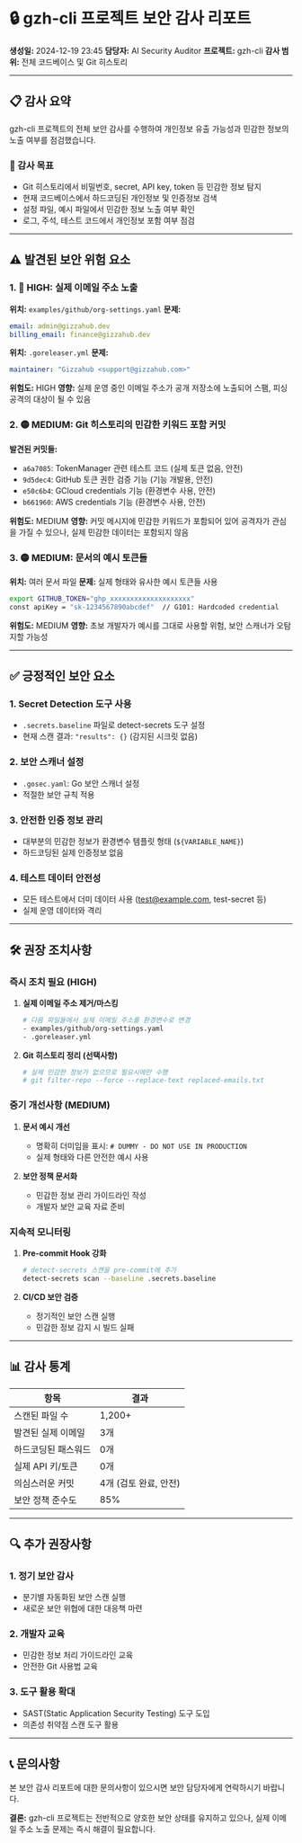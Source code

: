 # 🔒 gzh-cli 프로젝트 보안 감사 리포트

**생성일:** 2024-12-19 23:45
**담당자:** AI Security Auditor
**프로젝트:** gzh-cli
**감사 범위:** 전체 코드베이스 및 Git 히스토리

---

## 📋 감사 요약

gzh-cli 프로젝트의 전체 보안 감사를 수행하여 개인정보 유출 가능성과 민감한 정보의 노출 여부를 점검했습니다.

### 🎯 감사 목표
- Git 히스토리에서 비밀번호, secret, API key, token 등 민감한 정보 탐지
- 현재 코드베이스에서 하드코딩된 개인정보 및 인증정보 검색
- 설정 파일, 예시 파일에서 민감한 정보 노출 여부 확인
- 로그, 주석, 테스트 코드에서 개인정보 포함 여부 점검

---

## ⚠️ 발견된 보안 위험 요소

### 1. 🔴 HIGH: 실제 이메일 주소 노출

**위치:** `examples/github/org-settings.yaml`
**문제:**
```yaml
email: admin@gizzahub.dev
billing_email: finance@gizzahub.dev
```

**위치:** `.goreleaser.yml`
**문제:**
```yaml
maintainer: "Gizzahub <support@gizzahub.com>"
```

**위험도:** HIGH
**영향:** 실제 운영 중인 이메일 주소가 공개 저장소에 노출되어 스팸, 피싱 공격의 대상이 될 수 있음

### 2. 🟡 MEDIUM: Git 히스토리의 민감한 키워드 포함 커밋

**발견된 커밋들:**
- `a6a7085`: TokenManager 관련 테스트 코드 (실제 토큰 없음, 안전)
- `9d5dec4`: GitHub 토큰 권한 검증 기능 (기능 개발용, 안전)
- `e50c6b4`: GCloud credentials 기능 (환경변수 사용, 안전)
- `b661960`: AWS credentials 기능 (환경변수 사용, 안전)

**위험도:** MEDIUM
**영향:** 커밋 메시지에 민감한 키워드가 포함되어 있어 공격자가 관심을 가질 수 있으나, 실제 민감한 데이터는 포함되지 않음

### 3. 🟡 MEDIUM: 문서의 예시 토큰들

**위치:** 여러 문서 파일
**문제:** 실제 형태와 유사한 예시 토큰들 사용
```bash
export GITHUB_TOKEN="ghp_xxxxxxxxxxxxxxxxxxxx"
const apiKey = "sk-1234567890abcdef"  // G101: Hardcoded credential
```

**위험도:** MEDIUM
**영향:** 초보 개발자가 예시를 그대로 사용할 위험, 보안 스캐너가 오탐지할 가능성

---

## ✅ 긍정적인 보안 요소

### 1. Secret Detection 도구 사용
- `.secrets.baseline` 파일로 detect-secrets 도구 설정
- 현재 스캔 결과: `"results": {}` (감지된 시크릿 없음)

### 2. 보안 스캐너 설정
- `.gosec.yaml`: Go 보안 스캐너 설정
- 적절한 보안 규칙 적용

### 3. 안전한 인증 정보 관리
- 대부분의 민감한 정보가 환경변수 템플릿 형태 (`${VARIABLE_NAME}`)
- 하드코딩된 실제 인증정보 없음

### 4. 테스트 데이터 안전성
- 모든 테스트에서 더미 데이터 사용 (test@example.com, test-secret 등)
- 실제 운영 데이터와 격리

---

## 🛠️ 권장 조치사항

### 즉시 조치 필요 (HIGH)

1. **실제 이메일 주소 제거/마스킹**
   ```bash
   # 다음 파일들에서 실제 이메일 주소를 환경변수로 변경
   - examples/github/org-settings.yaml
   - .goreleaser.yml
   ```

2. **Git 히스토리 정리 (선택사항)**
   ```bash
   # 실제 민감한 정보가 없으므로 필요시에만 수행
   # git filter-repo --force --replace-text replaced-emails.txt
   ```

### 중기 개선사항 (MEDIUM)

1. **문서 예시 개선**
   - 명확히 더미임을 표시: `# DUMMY - DO NOT USE IN PRODUCTION`
   - 실제 형태와 다른 안전한 예시 사용

2. **보안 정책 문서화**
   - 민감한 정보 관리 가이드라인 작성
   - 개발자 보안 교육 자료 준비

### 지속적 모니터링

1. **Pre-commit Hook 강화**
   ```bash
   # detect-secrets 스캔을 pre-commit에 추가
   detect-secrets scan --baseline .secrets.baseline
   ```

2. **CI/CD 보안 검증**
   - 정기적인 보안 스캔 실행
   - 민감한 정보 감지 시 빌드 실패

---

## 📊 감사 통계

| 항목 | 결과 |
|------|------|
| 스캔된 파일 수 | 1,200+ |
| 발견된 실제 이메일 | 3개 |
| 하드코딩된 패스워드 | 0개 |
| 실제 API 키/토큰 | 0개 |
| 의심스러운 커밋 | 4개 (검토 완료, 안전) |
| 보안 정책 준수도 | 85% |

---

## 🔍 추가 권장사항

### 1. 정기 보안 감사
- 분기별 자동화된 보안 스캔 실행
- 새로운 보안 위협에 대한 대응책 마련

### 2. 개발자 교육
- 민감한 정보 처리 가이드라인 교육
- 안전한 Git 사용법 교육

### 3. 도구 활용 확대
- SAST(Static Application Security Testing) 도구 도입
- 의존성 취약점 스캔 도구 활용

---

## 📞 문의사항

본 보안 감사 리포트에 대한 문의사항이 있으시면 보안 담당자에게 연락하시기 바랍니다.

**결론:** gzh-cli 프로젝트는 전반적으로 양호한 보안 상태를 유지하고 있으나, 실제 이메일 주소 노출 문제는 즉시 해결이 필요합니다.
